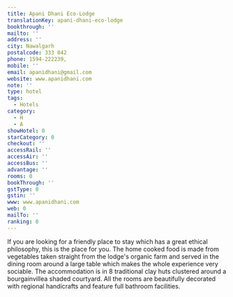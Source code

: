 ```yaml
---
title: Apani Dhani Eco-Lodge
translationKey: apani-dhani-eco-lodge
bookthrough: ''
mailto: ''
address: ''
city: Nawalgarh
postalcode: 333 042
phone: 1594-222239,
mobile: ''
email: apanidhani@gmail.com
website: www.apanidhani.com
note: ''
type: hotel
tags:
  - Hotels
category:
  - H
  - A
showHotel: 0
starCategory: 0
checkout: ''
accessRail: ''
accessAir: ''
accessBus: ''
advantage: ''
rooms: 0
bookThrough: ''
gstType: 0
gstin: ''
www: www.apanidhani.com
web: 0
mailTo: ''
ranking: 0
---
```













If you are looking for a friendly place to stay which has a great ethical philosophy, this is the place for you. The home cooked food is made from vegetables taken straight from the lodge's organic farm and served in the dining room around a large table which makes the whole experience very sociable.     The accommodation is in 8 traditional clay huts clustered around a bourgainvillea shaded courtyard. All the rooms are beautifully decorated with regional handicrafts and feature full bathroom facilities.